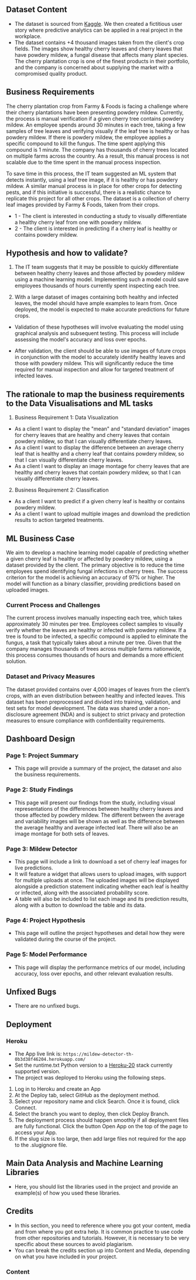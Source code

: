 ## Dataset Content

 - The dataset is sourced from [Kaggle](https://www.kaggle.com/codeinstitute/cherry-leaves). We then created a fictitious user story where predictive analytics can be applied in a real project in the workplace.
 - The dataset contains +4 thousand images taken from the client's crop fields. The images show healthy cherry leaves and cherry leaves that have powdery mildew, a fungal disease that affects many plant species. The cherry plantation crop is one of the finest products in their portfolio, and the company is concerned about supplying the market with a compromised quality product.

## Business Requirements

The cherry plantation crop from Farmy & Foods is facing a challenge where their cherry plantations have been presenting powdery mildew. Currently, the process is manual verification if a given cherry tree contains powdery mildew. An employee spends around 30 minutes in each tree, taking a few samples of tree leaves and verifying visually if the leaf tree is healthy or has powdery mildew. If there is powdery mildew, the employee applies a specific compound to kill the fungus. The time spent applying this compound is 1 minute. The company has thousands of cherry trees located on multiple farms across the country. As a result, this manual process is not scalable due to the time spent in the manual process inspection.

To save time in this process, the IT team suggested an ML system that detects instantly, using a leaf tree image, if it is healthy or has powdery mildew. A similar manual process is in place for other crops for detecting pests, and if this initiative is successful, there is a realistic chance to replicate this project for all other crops. The dataset is a collection of cherry leaf images provided by Farmy & Foods, taken from their crops.

 - 1 - The client is interested in conducting a study to visually differentiate a healthy cherry leaf from one with powdery mildew.
 - 2 - The client is interested in predicting if a cherry leaf is healthy or contains powdery mildew.

## Hypothesis and how to validate?

1. The IT team suggests that it may be possible to quickly differentiate between healthy cherry leaves and those affected by powdery mildew using a machine learning model. Implementing such a model could save employees thousands of hours currently spent inspecting each tree.

2. With a large dataset of images containing both healthy and infected leaves, the model should have ample examples to learn from. Once deployed, the model is expected to make accurate predictions for future crops.

 - Validation of these hypotheses will involve evaluating the model using graphical analysis and subsequent testing. This process will include assessing the model's accuracy and loss over epochs.

 - After validation, the client should be able to use images of future crops in conjunction with the model to accurately identify healthy leaves and those with powdery mildew. This will significantly reduce the time required for manual inspection and allow for targeted treatment of infected leaves.

## The rationale to map the business requirements to the Data Visualisations and ML tasks

1. Business Requirement 1: Data Visualization
 - As a client I want to display the "mean" and "standard deviation" images for cherry leaves that are healthy and cherry leaves that contain powdery mildew, so that I can visually differentiate cherry leaves.
 - As a client I want to display the difference between an average cherry leaf that is healthy and a cherry leaf that contains powdery mildew, so that I can visually differentiate cherry leaves.
 - As a client I want to display an image montage for cherry leaves that are healthy and cherry leaves that contain powdery mildew, so that I can  visually differentiate cherry leaves.

2. Business Requirement 2: Classification
 - As a client I want to predict if a given cherry leaf is healthy or contains powdery mildew.
 - As a client I want to upload multiple images and download the prediction results to action targeted treatments.

## ML Business Case

We aim to develop a machine learning model capable of predicting whether a given cherry leaf is healthy or affected by powdery mildew, using a dataset provided by the client. The primary objective is to reduce the time employees spend identifying fungal infections in cherry trees. The success criterion for the model is achieving an accuracy of 97% or higher. The model will function as a binary classifier, providing predictions based on uploaded images.

### Current Process and Challenges
The current process involves manually inspecting each tree, which takes approximately 30 minutes per tree. Employees collect samples to visually verify whether the leaves are healthy or infected with powdery mildew. If a tree is found to be infected, a specific compound is applied to eliminate the fungus, a task that typically takes about a minute per tree. Given that the company manages thousands of trees across multiple farms nationwide, this process consumes thousands of hours and demands a more efficient solution.

### Dataset and Privacy Measures
The dataset provided contains over 4,000 images of leaves from the client’s crops, with an even distribution between healthy and infected leaves. This dataset has been preprocessed and divided into training, validation, and test sets for model development. The data was shared under a non-disclosure agreement (NDA) and is subject to strict privacy and protection measures to ensure compliance with confidentiality requirements.

## Dashboard Design

### Page 1: Project Summary
 - This page will provide a summary of the project, the dataset and also the business requirements.

### Page 2: Study Findings
 - This page will present our findings from the study, including visual representations of the differences between healthy cherry leaves and those affected by powdery mildew. The different between the average and variability images will be shown as well as the difference between the average healthy and average infected leaf. There will also be an image montage for both sets of leaves.

### Page 3: Mildew Detector
 - This page will include a link to download a set of cherry leaf images for live predictions.
 - It will feature a widget that allows users to upload images, with support for multiple uploads at once. The uploaded images will be displayed alongside a prediction statement indicating whether each leaf is healthy or infected, along with the associated probability score.
 - A table will also be included to list each image and its prediction results, along with a button to download the table and its data.

### Page 4: Project Hypothesis
 - This page will outline the project hypotheses and detail how they were validated during the course of the project.

### Page 5: Model Performance
 - This page will display the performance metrics of our model, including accuracy, loss over epochs, and other relevant evaluation results.

## Unfixed Bugs

- There are no unfixed bugs.

## Deployment

### Heroku

- The App live link is: `https://mildew-detector-th-0b3d38f46204.herokuapp.com/`
- Set the runtime.txt Python version to a [Heroku-20](https://devcenter.heroku.com/articles/python-support#supported-runtimes) stack currently supported version.
- The project was deployed to Heroku using the following steps.

1. Log in to Heroku and create an App
2. At the Deploy tab, select GitHub as the deployment method.
3. Select your repository name and click Search. Once it is found, click Connect.
4. Select the branch you want to deploy, then click Deploy Branch.
5. The deployment process should happen smoothly if all deployment files are fully functional. Click the button Open App on the top of the page to access your App.
6. If the slug size is too large, then add large files not required for the app to the .slugignore file.

## Main Data Analysis and Machine Learning Libraries

- Here, you should list the libraries used in the project and provide an example(s) of how you used these libraries.

## Credits

- In this section, you need to reference where you got your content, media and from where you got extra help. It is common practice to use code from other repositories and tutorials. However, it is necessary to be very specific about these sources to avoid plagiarism.
- You can break the credits section up into Content and Media, depending on what you have included in your project.

### Content


